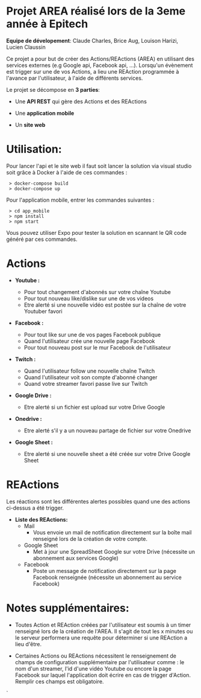 # Projet AREA réalisé lors de la 3eme année à Epitech

  

**Equipe de dévelopement**: Claude Charles, Brice Aug, Louison Harizi, Lucien Claussin

Ce projet a pour but de créer des Actions/REActions (AREA) en utilisant des services externes (e.g Google api, Facebook api, ...). Lorsqu'un évènement est trigger sur une de vos Actions, a lieu une REAction programmée à l'avance par l'utilisateur, à l'aide de différents services.

Le projet se décompose en **3 parties**:

- Une **API REST** qui gère des Actions et des REActions

- Une **application mobile**

- Un **site web**

# Utilisation:

Pour lancer l'api et le site web il faut soit lancer la solution via visual studio soit grâce à Docker à l'aide de ces commandes :

	 > docker-compose build
	 > docker-compose up 

Pour l'application mobile, entrer les commandes suivantes :


	 > cd app_mobile
	 > npm install 
	 > npm start
	 
Vous pouvez utiliser Expo pour tester la solution en scannant le QR code généré par ces commandes.
	
# Actions

- **Youtube :**
	- Pour tout changement d'abonnés sur votre chaîne Youtube
	- Pour tout nouveau like/dislike sur une de vos videos
	- Etre alerté si une nouvelle vidéo est postée sur la chaîne de votre Youtuber favori

- **Facebook :**
	- Pour tout like sur une de vos pages Facebook publique
	- Quand l'utilisateur crée une nouvelle page Facebook
	- Pour tout nouveau post sur le mur Facebook de l'utilisateur

- **Twitch :**
	- Quand l'utilisateur follow une nouvelle chaîne Twitch
	- Quand l'utilisateur voit son compte d'abonné changer
	- Quand votre streamer favori passe live sur Twitch

- **Google Drive :**
	- Etre alerté si un fichier est upload sur votre Drive Google

- **Onedrive :**
	- Etre alerté s'il y a un nouveau partage de fichier sur votre Onedrive

- **Google Sheet :**
	- Etre alerté si une nouvelle sheet a été créée sur votre Drive Google Sheet

# REActions

Les réactions sont les différentes alertes possibles quand une des actions ci-dessus a été trigger.

- **Liste des REActions:**
    - Mail
        - Vous envoie un mail de notification directement sur la boîte mail renseigné lors de la création de votre compte.
    - Google Sheet
        - Met à jour une SpreadSheet Google sur votre Drive (nécessite un abonnement aux services Google)
    - Facebook
        - Poste un message de notification directement sur la page Facebook renseignée (nécessite un abonnement au service Facebook)
    
# Notes supplémentaires:

 - Toutes Action et REAction créées par l'utilisateur est soumis à un timer renseigné lors de la création de l'AREA. Il s'agit de tout les x minutes ou le serveur performera une requête pour déterminer si une REAction a lieu d'être.

- Certaines Actions ou REActions nécessitent le renseignement de champs de configuration supplémentaire par l'utilisateur comme : le nom d'un streamer, l'id d'une vidéo Youtube ou encore la page Facebook sur laquel l'application doit écrire en cas de trigger d'Action. Remplir ces champs est obligatoire.

		

`
